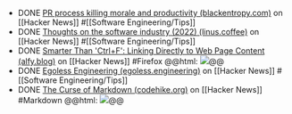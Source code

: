 - DONE [PR process killing morale and productivity (blackentropy.com)](https://news.ycombinator.com/item?id=42274003) on [[Hacker News]] #[[Software Engineering/Tips]]
- DONE [Thoughts on the software industry (2022) (linus.coffee)](https://news.ycombinator.com/item?id=42280119) on [[Hacker News]] #[[Software Engineering/Tips]]
- DONE [Smarter Than 'Ctrl+F': Linking Directly to Web Page Content (alfy.blog)](https://news.ycombinator.com/item?id=41943098) on [[Hacker News]] #Firefox
  @@html: <img src="https://alfy.blog/images/2024/02/comparison.png" class="article-cover" />@@
- DONE [Egoless Engineering (egoless.engineering)](https://news.ycombinator.com/item?id=42311069) on [[Hacker News]] #[[Software Engineering/Tips]]
- DONE [The Curse of Markdown (codehike.org)](https://news.ycombinator.com/item?id=42235792) on [[Hacker News]] #Markdown
  @@html: <img src="https://codehike.org/blog/curse/nat.org.png" class="article-cover" />@@